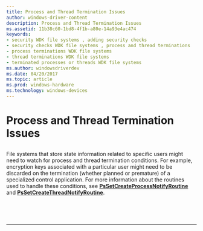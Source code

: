 ```yaml
---
title: Process and Thread Termination Issues
author: windows-driver-content
description: Process and Thread Termination Issues
ms.assetid: 11b38c60-1bd8-4f1b-a80e-14a93e4ac474
keywords:
- security WDK file systems , adding security checks
- security checks WDK file systems , process and thread terminations
- process terminations WDK file systems
- thread terminations WDK file systems
- terminated processes or threads WDK file systems
ms.author: windowsdriverdev
ms.date: 04/20/2017
ms.topic: article
ms.prod: windows-hardware
ms.technology: windows-devices
---
```


# Process and Thread Termination Issues


## <span id="ddk_process_and_thread_termination_issues_if"></span><span id="DDK_PROCESS_AND_THREAD_TERMINATION_ISSUES_IF"></span>


File systems that store state information related to specific users might need to watch for process and thread termination conditions. For example, encryption keys associated with a particular user might need to be discarded on the termination (whether planned or premature) of a specialized control application. For more information about the routines used to handle these conditions, see [**PsSetCreateProcessNotifyRoutine**](https://msdn.microsoft.com/library/windows/hardware/ff559951) and [**PsSetCreateThreadNotifyRoutine**](https://msdn.microsoft.com/library/windows/hardware/ff559954).

 

 


--------------------



